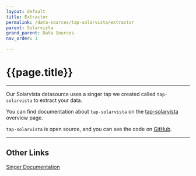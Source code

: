 ```yaml
---
layout: default
title: Extractor
permalink: /data-sources/tap-solarvista/extractor
parent: Solarvista
grand_parent: Data Sources
nav_order: 3

---
```


# {{page.title}}

---

Our Solarvista datasource uses a singer tap we created called `tap-solarvista` to extract your data. 

You can find documentation about `tap-solarvista` on the [tap-solarvista]({{site.baseurl}}/datasources/tap-solarvista) overview page.

`tap-solarvista` is open source, and you can see the code on [GitHub](https://github.com/Matatika/tap-solarvista).

---

## Other Links

[Singer Documentation](https://github.com/singer-io/getting-started)
